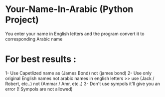 # Your-Name-In-Arabic (Python Project)
You enter your name in English letters and the program convert it to corresponding Arabic name

# For best results :
  1- Use Capetlized name as (James Bond) not (james bond)
  2- Use only original English names  not arabic names in english letters >> use (Jack / Robert, etc..) not (Ammar / Amr, etc..)
  3- Don't use sympols it'll give you an error (! Sympols are not allowed)
